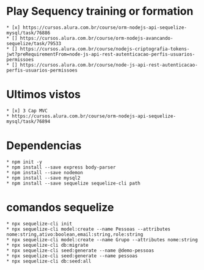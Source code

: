 # Play Sequency training or formation
    * [x] https://cursos.alura.com.br/course/orm-nodejs-api-sequelize-mysql/task/76886
    * [] https://cursos.alura.com.br/course/orm-nodejs-avancando-sequelize/task/79533
    * [] https://cursos.alura.com.br/course/nodejs-criptografia-tokens-jwt?preRequirementFrom=node-js-api-rest-autenticacao-perfis-usuarios-permissoes
    * [] https://cursos.alura.com.br/course/node-js-api-rest-autenticacao-perfis-usuarios-permissoes
# Ultimos vistos
    * [x] 3 Cap MVC
    * https://cursos.alura.com.br/course/orm-nodejs-api-sequelize-mysql/task/76894
# Dependencias
    * npm init -y
    * npm install --save express body-parser
    * npm install --save nodemon
    * npm install --save mysql2
    * npm install --save sequelize sequelize-cli path
# comandos sequelize
    * npx sequelize-cli init
    * npx sequelize-cli model:create --name Pessoas --attributes nome:string,ativo:boolean,email:string,role:string
    * npx sequelize-cli model:create --name Grupo --attributes nome:string
    * npx sequelize-cli db:migrate
    * npx sequelize-cli seed:generate --name @demo-pessoas
    * npx sequelize-cli seed:generate --name pessoas
    * npx sequelize-cli db:seed:all


    